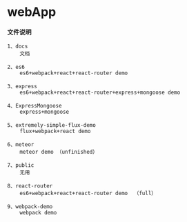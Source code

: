 # webApp

**文件说明**

	1、docs
		文档
		
	2、es6
		es6+webpack+react+react-router demo
		
	3、express
		es6+webpack+react+react-router+express+mongoose demo
		
	4、ExpressMongoose
		express+mongoose
		
	5、extremely-simple-flux-demo
		flux+webpack+react demo
		
	6、meteor
		meteor demo （unfinished）
		
	7、public
		无用
		
	8、react-router
		es6+webpack+react+react-router demo  （full）
		
	9、webpack-demo
		webpack demo
		